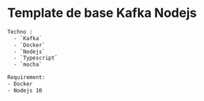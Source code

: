 # Template de base Kafka Nodejs

```bash
Techno :
  - `Kafka`
  - `Docker`
  - `Nodejs`
  - `Typescript`
  - `mocha`
```
```bash
Requirement:
- Docker
- Nodejs 10
```
